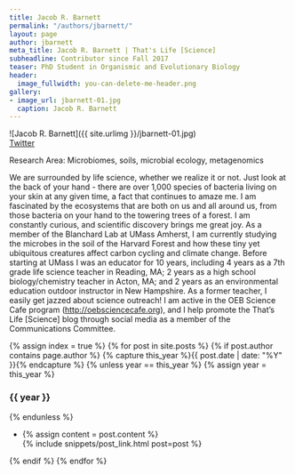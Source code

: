 ```yaml
---
title: Jacob R. Barnett
permalink: "/authors/jbarnett/"
layout: page
author: jbarnett
meta_title: Jacob R. Barnett | That's Life [Science]
subheadline: Contributor since Fall 2017
teaser: PhD Student in Organismic and Evolutionary Biology
header:
  image_fullwidth: you-can-delete-me-header.png
gallery:
- image_url: jbarnett-01.jpg
  caption: Jacob R. Barnett
---
```


![Jacob R. Barnett]({{ site.urlimg }}/jbarnett-01.jpg)<br>
[Twitter](https://twitter.com/barnett7science)

Research Area: Microbiomes, soils, microbial ecology, metagenomics

We are surrounded by life science, whether we realize it or not. Just look at the back of your hand - there are over 1,000 species of bacteria living on your skin at any given time, a fact that continues to amaze me. I am fascinated by the ecosystems that are both on us and all around us, from those bacteria on your hand to the towering trees of a forest. I am constantly curious, and scientific discovery brings me great joy. As a member of the Blanchard Lab at UMass Amherst, I am currently studying the microbes in the soil of the Harvard Forest and how these tiny yet ubiquitous creatures affect carbon cycling and climate change. 
Before starting at UMass I was an educator for 10 years, including 4 years as a 7th grade life science teacher in Reading, MA; 2 years as a high school biology/chemistry teacher in Acton, MA; and 2 years as an environmental education outdoor instructor in New Hampshire. 
As a former teacher, I easily get jazzed about science outreach! I am active in the OEB Science Cafe program (http://oebsciencecafe.org), and I help promote the That’s Life [Science] blog through social media as a member of the Communications Committee. 

{% assign index = true %}
{% for post in site.posts %}
{% if post.author contains page.author %}
{% capture this_year %}{{ post.date | date: "%Y" }}{% endcapture %}
{% unless year == this_year %}
{% assign year = this_year %}
<h3>{{ year }}</h3>
{% endunless %}
<ul style="list-style-type:disc">
 <li> 
 {% assign content = post.content %} 
 <article>
 {% include snippets/post_link.html post=post %}
 </article>
 </li>
</ul>
{% endif %}
{% endfor %}
